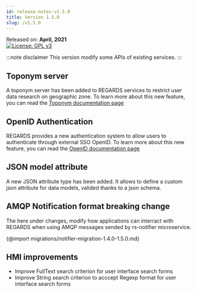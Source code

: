 ```yaml
---
id: release-notes-v1.5.0
title: Version 1.5.0
slug: /v1.5.0
---
```


Released on: **April, 2021**  
[![License: GPL v3](https://img.shields.io/badge/License-GPLv3-blue.svg)](https://www.gnu.org/licenses/gpl-3.0)

:::note disclaimer
This version modify some APIs of existing services.
:::

## Toponym server

A toponym server has been added to REGARDS services to restrict user data research on geographic zone. To learn more about this new feature, you can read the [Toponym documentation page](/docs/user-guide/catalog/toponyms)

## OpenID Authentication

REGARDS provides a new authentication system to allow users to authenticate through external SSO OpenID. To learn more about this new feature, you can read the [OpenID documentation page](/docs/user-guide/project-configuration/users/openid)

## JSON model attribute

A new JSON attribute type has been added. It allows to define a custom json attribute for data models, valided thanks to a json schema.

## AMQP Notification format breaking change

The here under changes, modify how applications can interract with REGARDS when using AMQP messages sended by rs-notifier microservice.

{@import migrations/notifier-migration-1.4.0-1.5.0.md}

## HMI improvements

- Improve FullText search criterion for user interface search forms
- Improve String search criterion to acccept Regexp format for user interface search forms
